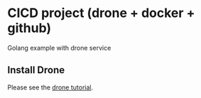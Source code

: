 # CICD project (drone + docker + github)

Golang example with drone service

## Install Drone

Please see the [drone tutorial](https://github.com/go-training/drone-tutorial).
